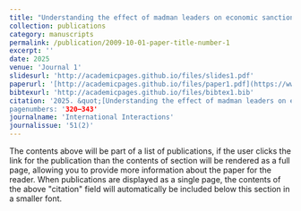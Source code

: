 ```yaml
---
title: "Understanding the effect of madman leaders on economic sanctions"
collection: publications
category: manuscripts
permalink: /publication/2009-10-01-paper-title-number-1
excerpt: ''
date: 2025
venue: 'Journal 1'
slidesurl: 'http://academicpages.github.io/files/slides1.pdf'
paperurl: '[http://academicpages.github.io/files/paper1.pdf](https://www.tandfonline.com/doi/full/10.1080/03050629.2025.2473355)'
bibtexurl: 'http://academicpages.github.io/files/bibtex1.bib'
citation: '2025. &quot;[Understanding the effect of madman leaders on economic sanctions](https://www.tandfonline.com/doi/full/10.1080/03050629.2025.2473355)&quot; 
pagenumbers: '320–343'
journalname: 'International Interactions'
journalissue: '51(2)'
---
```

The contents above will be part of a list of publications, if the user clicks the link for the publication than the contents of section will be rendered as a full page, allowing you to provide more information about the paper for the reader. When publications are displayed as a single page, the contents of the above "citation" field will automatically be included below this section in a smaller font.
